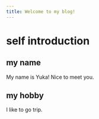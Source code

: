 ```yaml
---
title: Welcome to my blog!
---
```

# self introduction
## my name
My name is Yuka! Nice to meet you.
## my hobby
I like to go trip.

